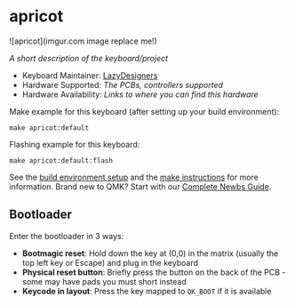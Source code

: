 # apricot

![apricot](imgur.com image replace me!)

*A short description of the keyboard/project*

* Keyboard Maintainer: [LazyDesigners](https://github.com/LazyDesigners)
* Hardware Supported: *The PCBs, controllers supported*
* Hardware Availability: *Links to where you can find this hardware*

Make example for this keyboard (after setting up your build environment):

    make apricot:default

Flashing example for this keyboard:

    make apricot:default:flash

See the [build environment setup](https://docs.qmk.fm/#/getting_started_build_tools) and the [make instructions](https://docs.qmk.fm/#/getting_started_make_guide) for more information. Brand new to QMK? Start with our [Complete Newbs Guide](https://docs.qmk.fm/#/newbs).

## Bootloader

Enter the bootloader in 3 ways:

* **Bootmagic reset**: Hold down the key at (0,0) in the matrix (usually the top left key or Escape) and plug in the keyboard
* **Physical reset button**: Briefly press the button on the back of the PCB - some may have pads you must short instead
* **Keycode in layout**: Press the key mapped to `QK_BOOT` if it is available
